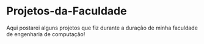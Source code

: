 # Projetos-da-Faculdade
Aqui postarei alguns projetos que fiz durante a duração de minha faculdade de engenharia de computação!
